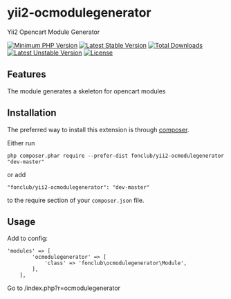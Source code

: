 # yii2-ocmodulegenerator
Yii2 Opencart Module Generator

[![Minimum PHP Version](http://img.shields.io/badge/php-%3E%3D%205.4-2196f3.svg)](https://php.net/)
[![Latest Stable Version](https://poser.pugx.org/fonclub/yii2-ocmodulegenerator/v/stable)](https://packagist.org/packages/fonclub/yii2-ocmodulegenerator)
[![Total Downloads](https://poser.pugx.org/fonclub/yii2-ocmodulegenerator/downloads)](https://packagist.org/packages/fonclub/yii2-ocmodulegenerator) 
[![Latest Unstable Version](https://poser.pugx.org/fonclub/yii2-ocmodulegenerator/v/unstable)](https://packagist.org/packages/fonclub/yii2-ocmodulegenerator) 
[![License](https://poser.pugx.org/fonclub/yii2-ocmodulegenerator/license)](https://packagist.org/packages/fonclub/yii2-ocmodulegenerator)


Features
------------
The module generates a skeleton for opencart modules

Installation
------------

The preferred way to install this extension is through [composer](http://getcomposer.org/download/).

Either run

```
php composer.phar require --prefer-dist fonclub/yii2-ocmodulegenerator "dev-master"
```

or add

```
"fonclub/yii2-ocmodulegenerator": "dev-master"
```

to the require section of your `composer.json` file.


Usage
-----
Add to config:
```
'modules' => [
        'ocmodulegenerator' => [
            'class' => 'fonclub\ocmodulegenerator\Module',
        ],
    ],
```

Go to /index.php?r=ocmodulegenerator
